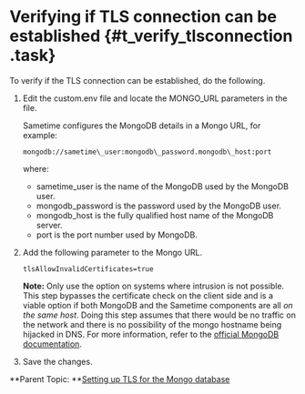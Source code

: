 # Verifying if TLS connection can be established {#t_verify_tlsconnection .task}

To verify if the TLS connection can be established, do the following.

1.  Edit the custom.env file and locate the MONGO\_URL parameters in the file.

    Sametime configures the MongoDB details in a Mongo URL, for example:

    ``` {#codeblock_bdw_fwb_5yb}
    mongodb://sametime\_user:mongodb\_password.mongodb\_host:port
    ```

    where:

    -   sametime\_user is the name of the MongoDB used by the MongoDB user.
    -   mongodb\_password is the password used by the MongoDB user.
    -   mongodb\_host is the fully qualified host name of the MongoDB server.
    -   port is the port number used by MongoDB.
2.  Add the following parameter to the Mongo URL.

    ``` {#codeblock_v14_5xb_5yb}
    tlsAllowInvalidCertificates=true
    ```

    **Note:** Only use the option on systems where intrusion is not possible. This step bypasses the certificate check on the client side and is a viable option if both MongoDB and the Sametime components are all *on the same host*. Doing this step assumes that there would be no traffic on the network and there is no possibility of the mongo hostname being hijacked in DNS. For more information, refer to the [official MongoDB documentation](https://www.mongodb.com/docs/manual/reference/connection-string/#mongodb-urioption-urioption.tlsAllowInvalidCertificates).

3.  Save the changes.


**Parent Topic: **[Setting up TLS for the Mongo database](security_mongodb_tls.md)

